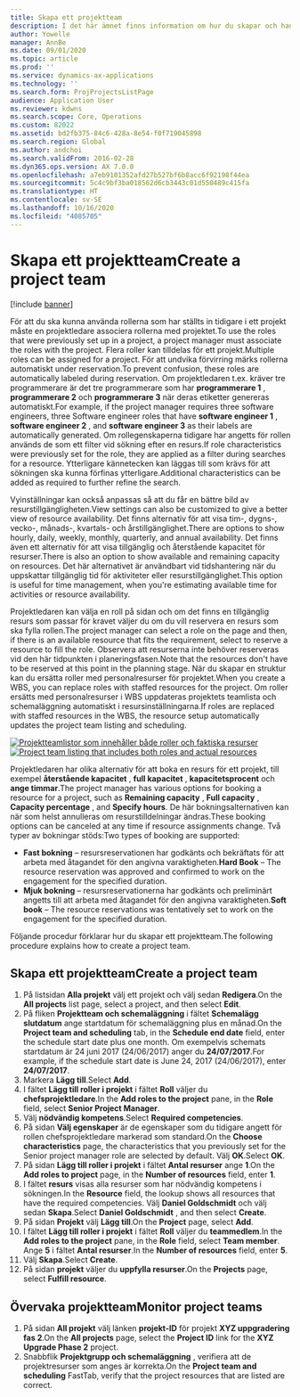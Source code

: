 ```yaml
---
title: Skapa ett projektteam
description: I det här ämnet finns information om hur du skapar och hanterar projektteam.
author: Yowelle
manager: AnnBe
ms.date: 09/01/2020
ms.topic: article
ms.prod: ''
ms.service: dynamics-ax-applications
ms.technology: ''
ms.search.form: ProjProjectsListPage
audience: Application User
ms.reviewer: kdwns
ms.search.scope: Core, Operations
ms.custom: 82022
ms.assetid: bd2fb375-84c6-428a-8e54-f0f719045898
ms.search.region: Global
ms.author: andchoi
ms.search.validFrom: 2016-02-28
ms.dyn365.ops.version: AX 7.0.0
ms.openlocfilehash: a7eb9101352afd27b527bf6b8acc6f92198f44ea
ms.sourcegitcommit: 5c4c9bf3ba018562d6cb3443c01d550489c415fa
ms.translationtype: HT
ms.contentlocale: sv-SE
ms.lasthandoff: 10/16/2020
ms.locfileid: "4085705"
---
```

# <a name="create-a-project-team"></a><span data-ttu-id="54a9a-103">Skapa ett projektteam</span><span class="sxs-lookup"><span data-stu-id="54a9a-103">Create a project team</span></span>

[!include [banner](../includes/banner.md)]

<span data-ttu-id="54a9a-104">För att du ska kunna använda rollerna som har ställts in tidigare i ett projekt måste en projektledare associera rollerna med projektet.</span><span class="sxs-lookup"><span data-stu-id="54a9a-104">To use the roles that were previously set up in a project, a project manager must associate the roles with the project.</span></span> <span data-ttu-id="54a9a-105">Flera roller kan tilldelas för ett projekt.</span><span class="sxs-lookup"><span data-stu-id="54a9a-105">Multiple roles can be assigned for a project.</span></span> <span data-ttu-id="54a9a-106">För att undvika förvirring märks rollerna automatiskt under reservation.</span><span class="sxs-lookup"><span data-stu-id="54a9a-106">To prevent confusion, these roles are automatically labeled during reservation.</span></span> <span data-ttu-id="54a9a-107">Om projektledaren t.ex. kräver tre programmerare är det tre programmerare som har **programmerare 1** , **programmerare 2** och **programmerare 3** när deras etiketter genereras automatiskt.</span><span class="sxs-lookup"><span data-stu-id="54a9a-107">For example, if the project manager requires three software engineers, three Software engineer roles that have **software engineer 1** , **software engineer 2** , and **software engineer 3** as their labels are automatically generated.</span></span> <span data-ttu-id="54a9a-108">Om rollegenskaperna tidigare har angetts för rollen används de som ett filter vid sökning efter en resurs.</span><span class="sxs-lookup"><span data-stu-id="54a9a-108">If role characteristics were previously set for the role, they are applied as a filter during searches for a resource.</span></span> <span data-ttu-id="54a9a-109">Ytterligare kännetecken kan läggas till som krävs för att sökningen ska kunna förfinas ytterligare.</span><span class="sxs-lookup"><span data-stu-id="54a9a-109">Additional characteristics can be added as required to further refine the search.</span></span>

<span data-ttu-id="54a9a-110">Vyinställningar kan också anpassas så att du får en bättre bild av resurstillgängligheten.</span><span class="sxs-lookup"><span data-stu-id="54a9a-110">View settings can also be customized to give a better view of resource availability.</span></span> <span data-ttu-id="54a9a-111">Det finns alternativ för att visa tim-, dygns-, vecko-, månads-, kvartals- och årstillgänglighet.</span><span class="sxs-lookup"><span data-stu-id="54a9a-111">There are options to show hourly, daily, weekly, monthly, quarterly, and annual availability.</span></span> <span data-ttu-id="54a9a-112">Det finns även ett alternativ för att visa tillgänglig och återstående kapacitet för resurser.</span><span class="sxs-lookup"><span data-stu-id="54a9a-112">There is also an option to show available and remaining capacity on resources.</span></span> <span data-ttu-id="54a9a-113">Det här alternativet är användbart vid tidshantering när du uppskattar tillgänglig tid för aktiviteter eller resurstillgänglighet.</span><span class="sxs-lookup"><span data-stu-id="54a9a-113">This option is useful for time management, when you're estimating available time for activities or resource availability.</span></span>

<span data-ttu-id="54a9a-114">Projektledaren kan välja en roll på sidan och om det finns en tillgänglig resurs som passar för kravet väljer du om du vill reservera en resurs som ska fylla rollen.</span><span class="sxs-lookup"><span data-stu-id="54a9a-114">The project manager can select a role on the page and then, if there is an available resource that fits the requirement, select to reserve a resource to fill the role.</span></span> <span data-ttu-id="54a9a-115">Observera att resurserna inte behöver reserveras vid den här tidpunkten i planeringsfasen.</span><span class="sxs-lookup"><span data-stu-id="54a9a-115">Note that the resources don't have to be reserved at this point in the planning stage.</span></span> <span data-ttu-id="54a9a-116">När du skapar en struktur kan du ersätta roller med personalresurser för projektet.</span><span class="sxs-lookup"><span data-stu-id="54a9a-116">When you create a WBS, you can replace roles with staffed resources for the project.</span></span> <span data-ttu-id="54a9a-117">Om roller ersätts med personalresurser i WBS uppdateras projektets teamlista och schemaläggning automatiskt i resursinställningarna.</span><span class="sxs-lookup"><span data-stu-id="54a9a-117">If roles are replaced with staffed resources in the WBS, the resource setup automatically updates the project team listing and scheduling.</span></span>

<span data-ttu-id="54a9a-118">[![Projektteamlistor som innehåller både roller och faktiska resurser](./media/projectresourcing03-1024x368.jpg)](./media/projectresourcing03.jpg)</span><span class="sxs-lookup"><span data-stu-id="54a9a-118">[![Project team listing that includes both roles and actual resources](./media/projectresourcing03-1024x368.jpg)](./media/projectresourcing03.jpg)</span></span> 

<span data-ttu-id="54a9a-119">Projektledaren har olika alternativ för att boka en resurs för ett projekt, till exempel **återstående kapacitet** , **full kapacitet** , **kapacitetsprocent** och **ange timmar**.</span><span class="sxs-lookup"><span data-stu-id="54a9a-119">The project manager has various options for booking a resource for a project, such as **Remaining capacity** , **Full capacity** , **Capacity percentage** , and **Specify hours**.</span></span> <span data-ttu-id="54a9a-120">De här bokningsalternativen kan när som helst annulleras om resurstilldelningar ändras.</span><span class="sxs-lookup"><span data-stu-id="54a9a-120">These booking options can be canceled at any time if resource assignments change.</span></span> <span data-ttu-id="54a9a-121">Två typer av bokningar stöds:</span><span class="sxs-lookup"><span data-stu-id="54a9a-121">Two types of booking are supported:</span></span>

- <span data-ttu-id="54a9a-122">**Fast bokning** – resursreservationen har godkänts och bekräftats för att arbeta med åtagandet för den angivna varaktigheten.</span><span class="sxs-lookup"><span data-stu-id="54a9a-122">**Hard Book** – The resource reservation was approved and confirmed to work on the engagement for the specified duration.</span></span>
- <span data-ttu-id="54a9a-123">**Mjuk bokning** – resursreservationerna har godkänts och preliminärt angetts till att arbeta med åtagandet för den angivna varaktigheten.</span><span class="sxs-lookup"><span data-stu-id="54a9a-123">**Soft book** – The resource reservations was tentatively set to work on the engagement for the specified duration.</span></span>

<span data-ttu-id="54a9a-124">Följande procedur förklarar hur du skapar ett projektteam.</span><span class="sxs-lookup"><span data-stu-id="54a9a-124">The following procedure explains how to create a project team.</span></span>

## <a name="create-a-project-team"></a><span data-ttu-id="54a9a-125">Skapa ett projektteam</span><span class="sxs-lookup"><span data-stu-id="54a9a-125">Create a project team</span></span>

1. <span data-ttu-id="54a9a-126">På listsidan **Alla projekt** välj ett projekt och välj sedan **Redigera**.</span><span class="sxs-lookup"><span data-stu-id="54a9a-126">On the **All projects** list page, select a project, and then select **Edit**.</span></span>
2. <span data-ttu-id="54a9a-127">På fliken **Projektteam och schemaläggning** i fältet **Schemalägg slutdatum** ange startdatum för schemaläggning plus en månad.</span><span class="sxs-lookup"><span data-stu-id="54a9a-127">On the **Project team and scheduling** tab, in the **Schedule end date** field, enter the schedule start date plus one month.</span></span> <span data-ttu-id="54a9a-128">Om exempelvis schemats startdatum är 24 juni 2017 (24/06/2017) anger du **24/07/2017**.</span><span class="sxs-lookup"><span data-stu-id="54a9a-128">For example, if the schedule start date is June 24, 2017 (24/06/2017), enter **24/07/2017**.</span></span>
3. <span data-ttu-id="54a9a-129">Markera **Lägg till**.</span><span class="sxs-lookup"><span data-stu-id="54a9a-129">Select **Add**.</span></span>
4. <span data-ttu-id="54a9a-130">I fältet **Lägg till roller i projekt** i fältet **Roll** väljer du **chefsprojektledare**.</span><span class="sxs-lookup"><span data-stu-id="54a9a-130">In the **Add roles to the project** pane, in the **Role** field, select **Senior Project Manager**.</span></span>
5. <span data-ttu-id="54a9a-131">Välj **nödvändig kompetens**.</span><span class="sxs-lookup"><span data-stu-id="54a9a-131">Select **Required competencies**.</span></span>
6. <span data-ttu-id="54a9a-132">På sidan **Välj egenskaper** är de egenskaper som du tidigare angett för rollen chefsprojektledare markerad som standard.</span><span class="sxs-lookup"><span data-stu-id="54a9a-132">On the **Choose characteristics** page, the characteristics that you previously set for the Senior project manager role are selected by default.</span></span> <span data-ttu-id="54a9a-133">Välj **OK**.</span><span class="sxs-lookup"><span data-stu-id="54a9a-133">Select **OK**.</span></span>
7. <span data-ttu-id="54a9a-134">På sidan **Lägg till roller i projekt** i fältet **Antal resurser** ange **1**.</span><span class="sxs-lookup"><span data-stu-id="54a9a-134">On the **Add roles to project** page, in the **Number of resources** field, enter **1**.</span></span>
8. <span data-ttu-id="54a9a-135">I fältet **resurs** visas alla resurser som har nödvändig kompetens i sökningen.</span><span class="sxs-lookup"><span data-stu-id="54a9a-135">In the **Resource** field, the lookup shows all resources that have the required competencies.</span></span> <span data-ttu-id="54a9a-136">Välj **Daniel Goldschmidt** och välj sedan **Skapa**.</span><span class="sxs-lookup"><span data-stu-id="54a9a-136">Select **Daniel Goldschmidt** , and then select **Create**.</span></span>
9. <span data-ttu-id="54a9a-137">På sidan **Projekt** välj **Lägg till**.</span><span class="sxs-lookup"><span data-stu-id="54a9a-137">On the **Project** page, select **Add**.</span></span>
10. <span data-ttu-id="54a9a-138">I fältet **Lägg till roller i projekt** i fältet **Roll** väljer du **teammedlem**.</span><span class="sxs-lookup"><span data-stu-id="54a9a-138">In the **Add roles to the project** pane, in the **Role** field, select **Team member**.</span></span> <span data-ttu-id="54a9a-139">Ange **5** i fältet **Antal resurser**.</span><span class="sxs-lookup"><span data-stu-id="54a9a-139">In the **Number of resources** field, enter **5**.</span></span>
11. <span data-ttu-id="54a9a-140">Välj **Skapa**.</span><span class="sxs-lookup"><span data-stu-id="54a9a-140">Select **Create**.</span></span>
12. <span data-ttu-id="54a9a-141">På sidan **projekt** väljer du **uppfylla resurser**.</span><span class="sxs-lookup"><span data-stu-id="54a9a-141">On the **Projects** page, select **Fulfill resource**.</span></span>

## <a name="monitor-project-teams"></a><span data-ttu-id="54a9a-142">Övervaka projektteam</span><span class="sxs-lookup"><span data-stu-id="54a9a-142">Monitor project teams</span></span>
1. <span data-ttu-id="54a9a-143">På sidan **All projekt** välj länken **projekt-ID** för projekt **XYZ uppgradering fas 2**.</span><span class="sxs-lookup"><span data-stu-id="54a9a-143">On the **All projects** page, select the **Project ID** link for the **XYZ Upgrade Phase 2** project.</span></span>
2. <span data-ttu-id="54a9a-144">Snabbflik **Projektgrupp och schemaläggning** , verifiera att de projektresurser som anges är korrekta.</span><span class="sxs-lookup"><span data-stu-id="54a9a-144">On the **Project team and scheduling** FastTab, verify that the project resources that are listed are correct.</span></span>
